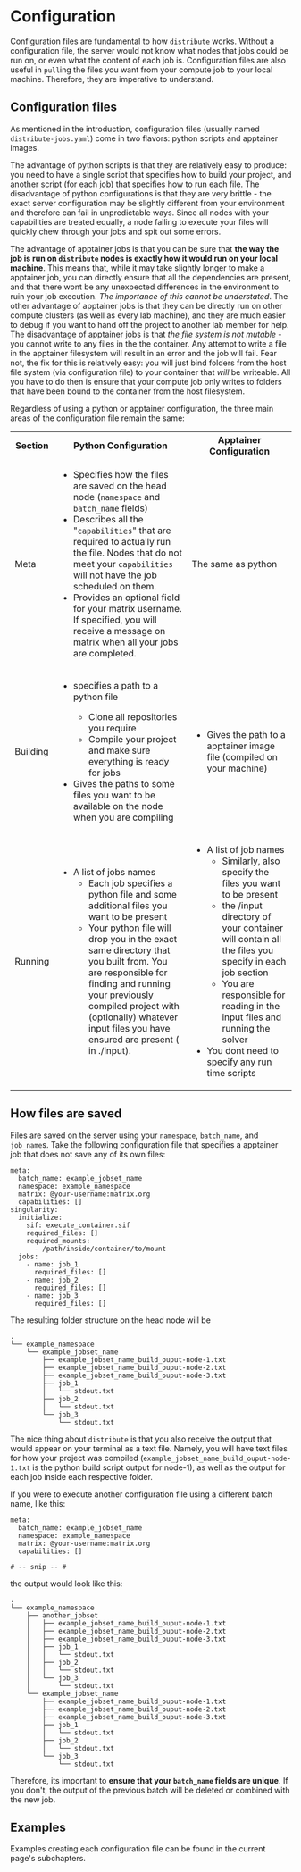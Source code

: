 # Configuration

Configuration files are fundamental to how `distribute` works. Without a configuration file, the server would not 
know what nodes that jobs could be run on, or even what the content of each job is. Configuration files 
are also useful in `pull`ing the files you want from your compute job to your local machine. Therefore,
they are imperative to understand.

## Configuration files

As mentioned in the introduction, configuration files (usually named `distribute-jobs.yaml`) come in two flavors:
python scripts and apptainer images. 

The advantage of python scripts is that they are relatively easy to produce:
you need to have a single script that specifies how to build your project, and another script (for each job) that specifies
how to run each file. The disadvantage of python configurations is that they are very brittle - the exact server configuration may
be slightly different from your environment and therefore can fail in unpredictable ways. 
Since all nodes with your capabilities are treated equally, a node failing to execute 
your files will quickly chew through your jobs and spit out some errors.

The advantage of apptainer jobs is that you can be sure that **the way the job is run 
on `distribute` nodes is exactly how it would run on your local machine**. This means that, while it may take 
slightly longer to make a apptainer job, you can directly ensure that all the dependencies are present, and that there wont
be any unexpected differences in the environment to ruin your job execution. *The importance of this cannot be
understated*. The other advantage of apptainer jobs is that they can be directly run on other compute clusters (as
well as every lab machine), and they are much easier to debug if you want to hand off the project to another lab 
member for help. The disadvantage of apptainer jobs is that *the file system is not mutable* - you cannot write 
to any files in the the container. Any attempt to write a file in the apptainer filesystem will result in an error 
and the job will fail. Fear not, the fix for this is relatively easy: you will just bind folders from the host file system 
(via configuration file) to your container that *will* be writeable. All you have to do then is ensure that your
compute job only writes to folders that have been bound to the container from the host filesystem.

Regardless of using a python or apptainer configuration, the three main areas of the configuration file remain the same:

<table>
  <tr>
    <th>Section</th>
    <th>Python Configuration</th>
    <th>Apptainer Configuration</th>
  </tr>
  <tr>
    <td>Meta</td>
    <td>
		<ul>
			<li> 
			Specifies how the files are saved on the head node (<code class="hljs">namespace</code> and <code class="hljs">batch_name</code> fields)
			</li>
			<li>
				Describes all the
				"<code class="hljs">capabilities</code>"
				that are required to actually run the file. Nodes that do not meet your 
				<code class="hljs">capabilities</code> will not have the job scheduled on them.
			</li>
			<li>
				Provides an optional field for your matrix username. If specified, you will receive 
				a message on matrix when all your jobs are completed.
			</li>
		</ul>
	</td>
    <td>
		The same as python
	</td>
  </tr>
  <tr>
    <td>
		Building
	</td>
    <td>
		<ul>
			<li>specifies a path to a python file </li>
			<ul>
				<li>Clone all repositories you require</li>
				<li>Compile your project and make sure everything is ready for jobs</li>
			</ul>
			<li>Gives the paths to some files you want to be available on the node when you are compiling</li>
		</ul>
	</td>
    <td>
		<ul>
			<li> Gives the path to a apptainer image file (compiled on your machine)</li>
		</ul>
	</td>
  </tr>
  <tr>
    <td>
		Running 
	</td>
    <td>
		<ul>
			<li>
			A list of jobs names
				<ul>
					<li>
					Each job specifies a python file and some additional files you want to be present
					</li>
					<li>
					Your python file will drop you in the exact same directory that you built from. You 
					are responsible for finding and running your previously compiled project with (optionally)
					whatever input files you have ensured are present ( in ./input).
					</li>
				</ul>
			</li>
		</ul>
	</td>
    <td>
		<ul>
			<li>
				A list of job names
				<ul>
					<li> 
					Similarly, also specify the files you want to be present
					</li>
					<li> 
					the /input directory of your container will contain all the files you specify in each job section
					</li>
					<li> 
					You are responsible for reading in the input files and running the solver
					</li>
				</ul>
			</li>
			<li> 
			You dont need to specify any run time scripts
			</li>
		</ul>
	</td>
  </tr>
</table>

## How files are saved

Files are saved on the server using your `namespace`, `batch_name`, and `job_name`s. Take the following configuration file that specifies
a apptainer job that does not save any of its own files:

```
meta:
  batch_name: example_jobset_name
  namespace: example_namespace
  matrix: @your-username:matrix.org
  capabilities: []
singularity:
  initialize:
    sif: execute_container.sif
    required_files: []
    required_mounts:
      - /path/inside/container/to/mount
  jobs:
    - name: job_1
      required_files: []
    - name: job_2
      required_files: []
    - name: job_3
      required_files: []
```

The resulting folder structure on the head node will be

```
.
└── example_namespace
    └── example_jobset_name
        ├── example_jobset_name_build_ouput-node-1.txt
        ├── example_jobset_name_build_ouput-node-2.txt
        ├── example_jobset_name_build_ouput-node-3.txt
        ├── job_1
        │   └── stdout.txt
        ├── job_2
        │   └── stdout.txt
        └── job_3
            └── stdout.txt
```

The nice thing about `distribute` is that you also receive the output that would appear on your terminal 
as a text file. Namely, you will have text files for how your project was compiled (`example_jobset_name_build_ouput-node-1.txt` 
is the python build script output for node-1), as well as the output for each job inside each respective folder.

If you were to execute another configuration file using a different batch name, like this:

```
meta:
  batch_name: example_jobset_name
  namespace: example_namespace
  matrix: @your-username:matrix.org
  capabilities: []

# -- snip -- #
```

the output would look like this:

```
.
└── example_namespace
    ├── another_jobset
    │   ├── example_jobset_name_build_ouput-node-1.txt
    │   ├── example_jobset_name_build_ouput-node-2.txt
    │   ├── example_jobset_name_build_ouput-node-3.txt
    │   ├── job_1
    │   │   └── stdout.txt
    │   ├── job_2
    │   │   └── stdout.txt
    │   └── job_3
    │       └── stdout.txt
    └── example_jobset_name
        ├── example_jobset_name_build_ouput-node-1.txt
        ├── example_jobset_name_build_ouput-node-2.txt
        ├── example_jobset_name_build_ouput-node-3.txt
        ├── job_1
        │   └── stdout.txt
        ├── job_2
        │   └── stdout.txt
        └── job_3
            └── stdout.txt
```

Therefore, its important to **ensure that your `batch_name` fields are unique**. If you don't, the output of
the previous batch will be deleted or combined with the new job.

## Examples

Examples creating each configuration file can be found in the current page's subchapters.
